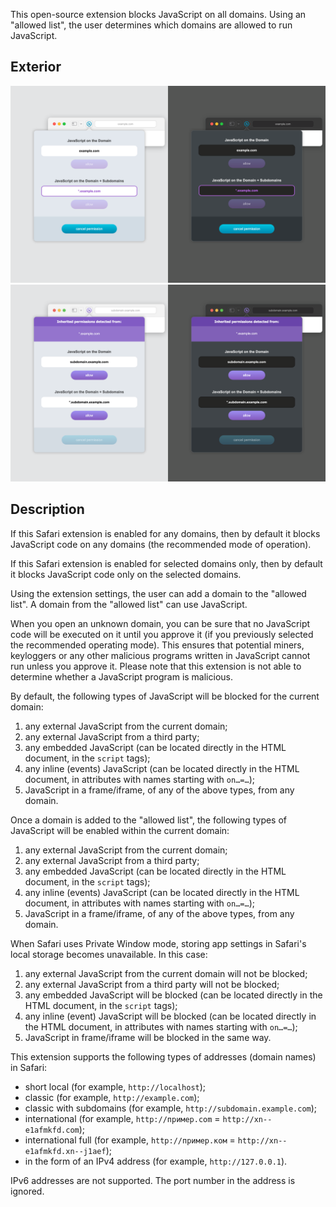 

This open-source extension blocks JavaScript on all domains. Using an "allowed list", the user determines which domains are allowed to run JavaScript.


## Exterior

![main popup image](https://raw.githubusercontent.com/maxrys/js-blocker/refs/heads/main/screens/screen-1.png "main popup")
![main popup image](https://raw.githubusercontent.com/maxrys/js-blocker/refs/heads/main/screens/screen-2.png "main popup")


## Description

If this Safari extension is enabled for any domains, then by default it blocks JavaScript code on any domains (the recommended mode of operation).

If this Safari extension is enabled for selected domains only, then by default it blocks JavaScript code only on the selected domains.

Using the extension settings, the user can add a domain to the "allowed list". A domain from the "allowed list" can use JavaScript.

When you open an unknown domain, you can be sure that no JavaScript code will be executed on it until you approve it (if you previously selected the recommended operating mode). This ensures that potential miners, keyloggers or any other malicious programs written in JavaScript cannot run unless you approve it. Please note that this extension is not able to determine whether a JavaScript program is malicious.

By default, the following types of JavaScript will be blocked for the current domain:
1) any external JavaScript from the current domain;
2) any external JavaScript from a third party;
3) any embedded JavaScript (can be located directly in the HTML document, in the `script` tags);
4) any inline (events) JavaScript (can be located directly in the HTML document, in attributes with names starting with `on…=…`);
5) JavaScript in a frame/iframe, of any of the above types, from any domain.

Once a domain is added to the "allowed list", the following types of JavaScript will be enabled within the current domain:
1) any external JavaScript from the current domain;
2) any external JavaScript from a third party;
3) any embedded JavaScript (can be located directly in the HTML document, in the `script` tags);
4) any inline (events) JavaScript (can be located directly in the HTML document, in attributes with names starting with `on…=…`);
5) JavaScript in a frame/iframe, of any of the above types, from any domain.

When Safari uses Private Window mode, storing app settings in Safari's local storage becomes unavailable. In this case:
1) any external JavaScript from the current domain will not be blocked;
2) any external JavaScript from a third party will not be blocked;
3) any embedded JavaScript will be blocked (can be located directly in the HTML document, in the `script` tags);
4) any inline (event) JavaScript will be blocked (can be located directly in the HTML document, in attributes with names starting with `on…=…`);
5) JavaScript in frame/iframe will be blocked in the same way.

This extension supports the following types of addresses (domain names) in Safari:
- short local (for example, `http://localhost`);
- classic (for example, `http://example.com`);
- classic with subdomains (for example, `http://subdomain.example.com`);
- international (for example, `http://пример.com` = `http://xn--e1afmkfd.com`);
- international full (for example, `http://пример.ком` = `http://xn--e1afmkfd.xn--j1aef`);
- in the form of an IPv4 address (for example, `http://127.0.0.1`).

IPv6 addresses are not supported.
The port number in the address is ignored.
